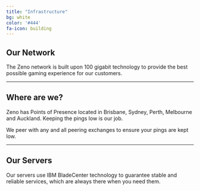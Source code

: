 ```yaml
---
title: "Infrastructure"
bg: white
color: '#444'
fa-icon: building
---
```


## Our Network

The Zeno network is built upon 100 gigabit technology to provide the best possible gaming experience for our customers.

-------------------------


## Where are we?

Zeno has Points of Presence located in Brisbane, Sydney, Perth, Melbourne and Auckland. Keeping the pings low is our job.

We peer with any and all peering exchanges to ensure your pings are kept low.

-------------------------


## Our Servers

Our servers use IBM BladeCenter technology to guarantee stable and reliable services, which are always there when you need them.

